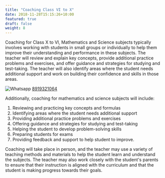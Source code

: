 ```yaml
---
title: "Coaching Class VI to X"
date: 2018-11-28T15:15:26+10:00
featured: true
draft: false
weight: 8
---
```


Coaching for Class X to VI, Mathematics and Science subjects typically involves working with students in small groups or individually to help them improve their understanding and performance in these subjects. The teacher will review and explain key concepts, provide additional practice problems and exercises, and offer guidance and strategies for studying and test-taking. The teacher will also identify areas where the student needs additional support and work on building their confidence and skills in those areas.

![Whatsapp](../../images/social/whatsapp-small.svg) [8919321064](https://wa.me/918919321064?text=Hi%20I%20am%20interested%20in%20School%20Coaching%20)


Additionally, coaching for mathematics and science subjects will include:

1) Reviewing and practicing key concepts and formulas
2) Identifying areas where the student needs additional support
3) Providing additional practice problems and exercises
4) Offering guidance and strategies for studying and test-taking
5) Helping the student to develop problem-solving skills
6) Preparing students for exams
7) Providing feedback and support to help student to improve.

Coaching will take place in person, and the teacher may use a variety of teaching methods and materials to help the student learn and understand the subjects. The teacher may also work closely with the student's parents to ensure that their instruction is aligned with the curriculum and that the student is making progress towards their goals.





